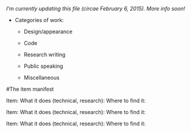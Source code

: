 *I'm currently updating this file (circae February 6, 2015). More info soon!*

* Categories of work:
  * Design/appearance
  
  * Code
  
  * Research writing
  
  * Public speaking
  
  * Miscellaneous

#The item manifest

Item:
What it does (technical, research):
Where to find it:

Item:
What it does (technical, research):
Where to find it:

Item:
What it does (technical, research):
Where to find it:
